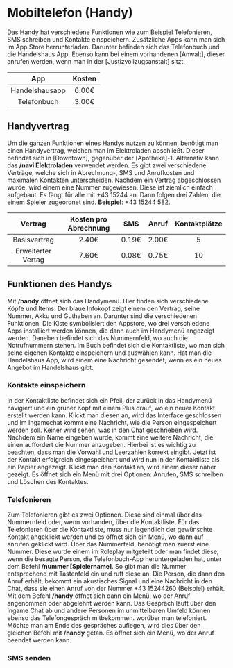 # Mobiltelefon (Handy) 

Das Handy hat verschiedene Funktionen wie zum Beispiel Telefonieren, SMS schreiben und Kontakte einspeichern. Zusätzliche Apps kann man sich im App Store herrunterladen. Darunter befinden sich das Telefonbuch und die Handelshaus App. Ebenso kann bei einem vorhandenen [Anwalt], dieser anrufen werden, wenn man in der [Justizvollzugsanstalt] sitzt.

| App | Kosten |
|:-:|:-:|
| Handelshausapp | 6.00€ | 
| Telefonbuch | 3.00€ |

## Handyvertrag

Um die ganzen Funktionen eines Handys nutzen zu können, benötigt man einen Handyvertrag, welchen man im Elektroladen abschließt. Dieser befindet sich in [Downtown], gegenüber der [Apotheke]-1. Alternativ kann das **/navi Elektroladen** verwendet werden. Es gibt zwei verschiedene Verträge, welche sich in Abrechnung-, SMS und Anrufkosten und maximalen Kontakten unterscheiden. Nachdem ein Vertrag abgeschlossen wurde, wird einem eine Nummer zugewiesen. Diese ist ziemlich einfach aufgebaut: Es fängt für alle mit +43 15244 an. Dann folgen drei Zahlen, die einem Spieler zugeordnet sind. **Beispiel**: +43 15244 582.

| Vertrag | Kosten pro Abrechnung | SMS | Anruf | Kontaktplätze
|:-:|:-:|:-:|:-:|:-:|
| Basisvertrag | 2.40€ | 0.19€ | 2.00€ | 5 |
| Erweiterter Vertag | 7.60€ | 0.08€ | 0.75€ | 10 |


## Funktionen des Handys

Mit **/handy** öffnet sich das Handymenü. Hier finden sich verschiedene Köpfe und Items. Der blaue Infokopf zeigt einem den Vertrag, seine Nummer, Akku und Guthaben an. Darunter sind die verschiedenen Funktionen. Die Kiste symbolisiert den Appstore, wo drei verschiedene Apps installiert werden können, die dann auch im Handymenü angezeigt werden. Daneben befindet sich das Nummernfeld, wo auch die Notrufnummern stehen. Im Buch befindet sich die Kontaktliste, wo man sich seine eigenen Kontakte einspeichern und auswählen kann. Hat man die Handelshaus App, wird einem eine Nachricht gesendet, wenn es ein neues Angebot im Handelshaus gibt.

### Kontakte einspeichern

In der Kontaktliste befindet sich ein Pfeil, der zurück in das Handymenü navigiert und ein grüner Kopf mit einem Plus drauf, wo ein neuer Kontakt erstellt werden kann. Klickt man diesen an, wird das Interface geschlossen und im Ingamechat kommt eine Nachricht, wie die Person eingespeichert werden soll. Keiner wird sehen, was in den Chat geschrieben wird. Nachdem ein Name eingeben wurde, kommt eine weitere Nachricht, die einen auffordert die Nummer anzugeben. Hierbei ist es wichtig zu beachten, dass man die Vorwahl und Leerzahlen korrekt eingibt. Jetzt ist der Kontakt erfolgreich eingespeichert und wird nun in der Kontaktliste als ein Papier angezeigt. Klickt man den Kontakt an, wird einem dieser näher gezeigt. Es öffnet sich ein Menü mit drei Optionen: Anrufen, SMS schreiben und Löschen des Kontaktes.

### Telefonieren 

Zum Telefonieren gibt es zwei Optionen. Diese sind einmal über das Nummernfeld oder, wenn vorhanden, über die Kontaktliste. Für das Telefonieren über die Kontaktliste, muss nur legendlich der gewünschte Kontakt angeklickt werden und es öffnet sich ein Menü, wo dann auf anrufen geklickt wird. Über das Nummerfeld, benötigt man zuerst eine Nummer. Diese wurde einem im Roleplay mitgeteilt oder man findet diese, wenn die besagte Person, die Telefonbuch-App heruntergeladen hat, unter dem Befehl **/nummer [Spielername]**. So gibt man die Nummer entsprechend mit Tastenfeld ein und ruft diese an. Die Person, die dann den Anruf erhält, bekommt ein akustisches Signal und eine Nachricht in den Chat, dass sie einen Anruf von der Nummer +43 15244260 (Beispiel) erhält. Mit dem Befehl **/handy** öffnet sich dann ein Menü, wo der Anruf angenommen oder abgelehnt werden kann. Das Gespräch läuft über den Ingame Chat ab und andere Personen im unmittelbaren Umfeld können ebenso das Telefongespräch mitbekommen. worüber man telefoniert. Möchte man am Ende des gespräches auflegen, wird dies über den gleichen Befehl mit **/handy** getan. Es öffnet sich ein Menü, wo der Anruf beendet werden kann. 

### SMS senden 



